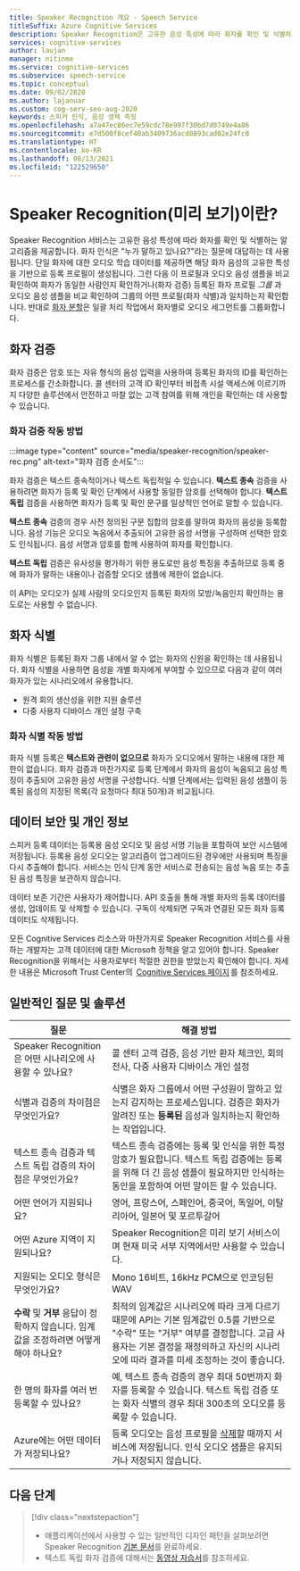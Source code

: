 ```yaml
---
title: Speaker Recognition 개요 - Speech Service
titleSuffix: Azure Cognitive Services
description: Speaker Recognition은 고유한 음성 특성에 따라 화자를 확인 및 식별하는 알고리즘을 제공합니다. 화자 인식은 "누가 말하고 있나요?"라는 질문에 대답하는 데 사용됩니다. 이 문서에서는 Speaker Recognition 서비스의 이점과 기능을 개략적으로 설명합니다.
services: cognitive-services
author: laujan
manager: nitinme
ms.service: cognitive-services
ms.subservice: speech-service
ms.topic: conceptual
ms.date: 09/02/2020
ms.author: lajanuar
ms.custom: cog-serv-seo-aug-2020
keywords: 스피커 인식, 음성 생체 측정
ms.openlocfilehash: a7a47ec86ec7e59cdc78e997f30bd7d0749e4a86
ms.sourcegitcommit: e7d500f8cef40ab3409736acd0893cad02e24fc0
ms.translationtype: HT
ms.contentlocale: ko-KR
ms.lasthandoff: 08/13/2021
ms.locfileid: "122529650"
---
```

# <a name="what-is-speaker-recognition-preview"></a>Speaker Recognition(미리 보기)이란?

Speaker Recognition 서비스는 고유한 음성 특성에 따라 화자를 확인 및 식별하는 알고리즘을 제공합니다. 화자 인식은 "누가 말하고 있나요?"라는 질문에 대답하는 데 사용됩니다. 단일 화자에 대한 오디오 학습 데이터를 제공하면 해당 화자 음성의 고유한 특성을 기반으로 등록 프로필이 생성됩니다. 그런 다음 이 프로필과 오디오 음성 샘플을 비교 확인하여 화자가 동일한 사람인지 확인하거나(화자 검증) 등록된 화자 프로필 *그룹* 과 오디오 음성 샘플을 비교 확인하여 그룹의 어떤 프로필(화자 식별)과 일치하는지 확인합니다. 반대로 [화자 분할](batch-transcription.md#speaker-separation-diarization)은 일괄 처리 작업에서 화자별로 오디오 세그먼트를 그룹화합니다.

## <a name="speaker-verification"></a>화자 검증

화자 검증은 암호 또는 자유 형식의 음성 입력을 사용하여 등록된 화자의 ID를 확인하는 프로세스를 간소화합니다. 콜 센터의 고객 ID 확인부터 비접촉 시설 액세스에 이르기까지 다양한 솔루션에서 안전하고 마찰 없는 고객 참여를 위해 개인을 확인하는 데 사용할 수 있습니다.

### <a name="how-does-speaker-verification-work"></a>화자 검증 작동 방법

:::image type="content" source="media/speaker-recognition/speaker-rec.png" alt-text="화자 검증 순서도":::

화자 검증은 텍스트 종속적이거나 텍스트 독립적일 수 있습니다. **텍스트 종속** 검증을 사용하려면 화자가 등록 및 확인 단계에서 사용할 동일한 암호를 선택해야 합니다. **텍스트 독립** 검증을 사용하면 화자가 등록 및 확인 문구를 일상적인 언어로 말할 수 있습니다.

**텍스트 종속** 검증의 경우 사전 정의된 구문 집합의 암호를 말하여 화자의 음성을 등록합니다. 음성 기능은 오디오 녹음에서 추출되어 고유한 음성 서명을 구성하며 선택한 암호도 인식됩니다. 음성 서명과 암호를 함께 사용하여 화자를 확인합니다. 

**텍스트 독립** 검증은 유사성을 평가하기 위한 용도로만 음성 특징을 추출하므로 등록 중에 화자가 말하는 내용이나 검증할 오디오 샘플에 제한이 없습니다. 

이 API는 오디오가 실제 사람의 오디오인지 등록된 화자의 모방/녹음인지 확인하는 용도로는 사용할 수 없습니다. 

## <a name="speaker-identification"></a>화자 식별

화자 식별은 등록된 화자 그룹 내에서 알 수 없는 화자의 신원을 확인하는 데 사용됩니다. 화자 식별을 사용하면 음성을 개별 화자에게 부여할 수 있으므로 다음과 같이 여러 화자가 있는 시나리오에서 유용합니다.

* 원격 회의 생산성을 위한 지원 솔루션 
* 다중 사용자 디바이스 개인 설정 구축

### <a name="how-does-speaker-identification-work"></a>화자 식별 작동 방법

화자 식별 등록은 **텍스트와 관련이 없으므로** 화자가 오디오에서 말하는 내용에 대한 제한이 없습니다. 화자 검증과 마찬가지로 등록 단계에서 화자의 음성이 녹음되고 음성 특징이 추출되어 고유한 음성 서명을 구성합니다. 식별 단계에서는 입력된 음성 샘플이 등록된 음성의 지정된 목록(각 요청마다 최대 50개)과 비교됩니다.

## <a name="data-security-and-privacy"></a>데이터 보안 및 개인 정보

스피커 등록 데이터는 등록용 음성 오디오 및 음성 서명 기능을 포함하여 보안 시스템에 저장됩니다. 등록용 음성 오디오는 알고리즘이 업그레이드된 경우에만 사용되며 특징을 다시 추출해야 합니다. 서비스는 인식 단계 동안 서비스로 전송되는 음성 녹음 또는 추출된 음성 특징을 보관하지 않습니다. 

데이터 보존 기간은 사용자가 제어합니다. API 호출을 통해 개별 화자의 등록 데이터를 생성, 업데이트 및 삭제할 수 있습니다. 구독이 삭제되면 구독과 연결된 모든 화자 등록 데이터도 삭제됩니다. 

모든 Cognitive Services 리소스와 마찬가지로 Speaker Recognition 서비스를 사용하는 개발자는 고객 데이터에 대한 Microsoft 정책을 알고 있어야 합니다. Speaker Recognition을 위해서는 사용자로부터 적절한 권한을 받았는지 확인해야 합니다. 자세한 내용은 Microsoft Trust Center의  [Cognitive Services 페이지](https://azure.microsoft.com/support/legal/cognitive-services-compliance-and-privacy/) 를 참조하세요. 

## <a name="common-questions-and-solutions"></a>일반적인 질문 및 솔루션

| 질문 | 해결 방법 |
|---------|----------|
| Speaker Recognition은 어떤 시나리오에 사용할 수 있나요? | 콜 센터 고객 검증, 음성 기반 환자 체크인, 회의 전사, 다중 사용자 디바이스 개인 설정|
| 식별과 검증의 차이점은 무엇인가요? | 식별은 화자 그룹에서 어떤 구성원이 말하고 있는지 감지하는 프로세스입니다. 검증은 화자가 알려진 또는 **등록된** 음성과 일치하는지 확인하는 작업입니다.|
| 텍스트 종속 검증과 텍스트 독립 검증의 차이점은 무엇인가요? | 텍스트 종속 검증에는 등록 및 인식을 위한 특정 암호가 필요합니다. 텍스트 독립 검증에는 등록을 위해 더 긴 음성 샘플이 필요하지만 인식하는 동안을 포함하여 어떤 말이든 할 수 있습니다.|
| 어떤 언어가 지원되나요? | 영어, 프랑스어, 스페인어, 중국어, 독일어, 이탈리아어, 일본어 및 포르투갈어 |
| 어떤 Azure 지역이 지원되나요? | Speaker Recognition은 미리 보기 서비스이며 현재 미국 서부 지역에서만 사용할 수 있습니다.|
| 지원되는 오디오 형식은 무엇인가요? | Mono 16비트, 16kHz PCM으로 인코딩된 WAV |
| **수락** 및 **거부** 응답이 정확하지 않습니다. 임계값을 조정하려면 어떻게 해야 하나요? | 최적의 임계값은 시나리오에 따라 크게 다르기 때문에 API는 기본 임계값인 0.5를 기반으로 "수락" 또는 "거부" 여부를 결정합니다. 고급 사용자는 기본 결정을 재정의하고 자신의 시나리오에 따라 결과를 미세 조정하는 것이 좋습니다. |
| 한 명의 화자를 여러 번 등록할 수 있나요? | 예, 텍스트 종속 검증의 경우 최대 50번까지 화자를 등록할 수 있습니다. 텍스트 독립 검증 또는 화자 식별의 경우 최대 300초의 오디오를 등록할 수 있습니다. |
| Azure에는 어떤 데이터가 저장되나요? | 등록 오디오는 음성 프로필을 [삭제](./get-started-speaker-recognition.md#deleting-voice-profile-enrollments)할 때까지 서비스에 저장됩니다. 인식 오디오 샘플은 유지되거나 저장되지 않습니다. |

## <a name="next-steps"></a>다음 단계

> [!div class="nextstepaction"]
> * 애플리케이션에서 사용할 수 있는 일반적인 디자인 패턴을 살펴보려면 Speaker Recognition [기본 문서](./get-started-speaker-recognition.md)를 완료하세요.
> * 텍스트 독립 화자 검증에 대해서는 [동영상 자습서](https://azure.microsoft.com/resources/videos/speaker-recognition-text-independent-verification-developer-tutorial/)를 참조하세요.